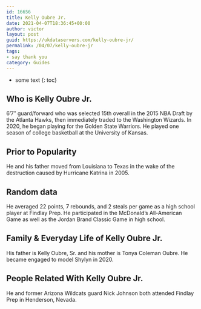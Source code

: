 ```yaml
---
id: 16656
title: Kelly Oubre Jr.
date: 2021-04-07T18:36:45+00:00
author: victor
layout: post
guid: https://ukdataservers.com/kelly-oubre-jr/
permalink: /04/07/kelly-oubre-jr
tags:
- say thank you
category: Guides
---
```


* some text
{: toc}


## Who is Kelly Oubre Jr.



6&#8217;7&#8243; guard/forward who was selected 15th overall in the 2015 NBA Draft by the Atlanta Hawks, then immediately traded to the Washington Wizards. In 2020, he began playing for the Golden State Warriors. He played one season of college basketball at the University of Kansas.

                
                
                
## Prior to Popularity



He and his father moved from Louisiana to Texas in the wake of the destruction caused by Hurricane Katrina in 2005.

                
                
                
## Random data



He averaged 22 points, 7 rebounds, and 2 steals per game as a high school player at Findlay Prep. He participated in the McDonald&#8217;s All-American Game as well as the Jordan Brand Classic Game in high school.

                
                
                
## Family & Everyday Life of Kelly Oubre Jr.



His father is Kelly Oubre, Sr. and his mother is Tonya Coleman Oubre. He became engaged to model Shylyn in 2020.

                
                
                
## People Related With Kelly Oubre Jr.



He and former Arizona Wildcats guard Nick Johnson both attended Findlay Prep in Henderson, Nevada.

                
              
            
          
          
          